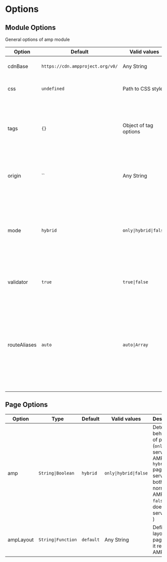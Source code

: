 # Options
## Module Options

General options of amp module  

| Option  | Default | Valid values | Description |
| ------  | ------- | ------------ | ----------- |
| cdnBase | `https://cdn.ampproject.org/v0/` | Any String | A CDN Domain to load AMP elements scripts |
| css | `undefined` | Path to CSS style | Custom styles for AMP pages, eg. `~/assets/style/amp-custom.css` |
|  tags   | `{}`    | Object of tag options  | Define new tags or modify current tags, for instance if you want to use `amp-mustache` version 0.1, tags value must be `{ 'amp-mustache': { version: '0.1' } }` |
| origin  | `` | Any String | Main domain of website. Using this AMP modules tries to add missing canonical link for pages. |
| mode    | `hybrid` | `only\|hybrid\|false` | Default behaviour of amp module. (`only` all pages serve in AMP mode by default, `hybrid` pages serves in both normal and AMP mode, `false` pages does not serve AMP by default ) |
| validator    | `true` | `true\|false` | Validate generated HTML of AMP routes on development environment |
| routeAliases    | `auto` | `auto\|Array` | Allows to limit route aliases to only AMP pages. With `auto` the module will create aliases for every route. If your app uses AMP only on a few routes you can provide those routes into an Array. Routes are absolute, without '/amp' prefix, eg. `['/story', '/page2']`  |


## Page Options
| Option | Type | Default | Valid values | Description |
| ------ | ---- | ------- | ------------ | ----------- |
| amp | `String\|Boolean` | `hybrid` | `only\|hybrid\|false` | Determine behaviour of page. (`only` page serve in AMP mode, `hybrid` page serves in both normal and AMP mode, `false` page does not serve AMP ) |
| ampLayout | `String\|Function` | `default` | Any String | Define layout of page when it renders in AMP mode |
